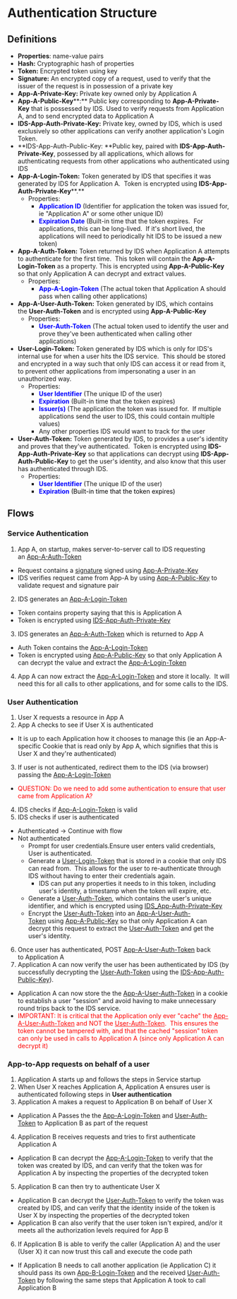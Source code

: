 # Authentication Structure

## Definitions
* **Properties**: name-value pairs
* **Hash:** Cryptographic hash of properties
* **Token:** Encrypted token using key
* **Signature:** An encrypted copy of a request, used to verify that the issuer of the request is in possession of a private key
* **App-A-Private-Key:** Private key owned only by Application A
* **App-A-Public-Key****:** Public key corresponding to **App-A-Private-Key** that is possessed by IDS. Used to verify requests from Application A, and to send encrypted data to Application A
* **IDS-App-Auth-Private-Key:** Private key, owned by IDS, which is used exclusively so other applications can verify another application's Login Token.
* **IDS-App-Auth-Public-Key: **Public key, paired with **IDS-App-Auth-Private-Key**, possessed by all applications, which allows for authenticating requests from other applications who authenticated using IDS
* **App-A-Login-Token:** Token generated by IDS that specifies it was generated by IDS for Application A.  Token is encrypted using **IDS-App-Auth-Private-Key****.**
  * Properties: 
    * <span style="color: rgb(0,0,255);">**Application ID**</span> (Identifier for application the token was issued for, ie "Application A" or some other unique ID)
    * <span style="color: rgb(0,0,255);">**Expiration Date**</span> (Built-in time that the token expires.  For applications, this can be long-lived.  If it's short lived, the applications will need to periodically hit IDS to be issued a new token)
* **App-A-Auth-Token:** Token returned by IDS when Application A attempts to authenticate for the first time.  This token will contain the **App-A-Login-Token** as a property. This is encrypted using **App-A-Public-Key** so that only Application A can decrypt and extract values.
    * Properties:
      * <span style="color: rgb(0,0,255);">**App-A-Login-Token**</span> (The actual token that Application A should pass when calling other applications)
* **App-A-User-Auth-Token:** Token generated by IDS, which contains the **User-Auth-Token** and is encrypted using **App-A-Public-Key**
  * Properties:
    * <span style="color: rgb(0,0,255);">**User-Auth-Token**</span> (The actual token used to identify the user and prove they've been authenticated when calling other applications)
* **User-Login-Token:** Token generated by IDS which is only for IDS's internal use for when a user hits the IDS service.  This should be stored and encrypted in a way such that only IDS can access it or read from it, to prevent other applications from impersonating a user in an unauthorized way.
  * Properties:
    * <span style="color: rgb(0,0,255);">**User Identifier**</span> (The unique ID of the user)
    * <span style="color: rgb(0,0,255);">**Expiration**</span> (Built-in time that the token expires)
    * <span style="color: rgb(0,0,255);">**Issuer(s)**</span> (The application the token was issued for.  If multiple applications send the user to IDS, this could contain multiple values)
    * Any other properties IDS would want to track for the user
* **User-Auth-Token:** Token generated by IDS, to provides a user's identity and proves that they've authenticated.  Token is encrypted using **IDS-App-Auth-Private-Key** so that applications can decrypt using **IDS-App-Auth-Public-Key** to get the user's identity, and also know that this user has authenticated through IDS.
  * Properties:
    * <span style="color: rgb(0,0,255);">**User Identifier**</span> (The unique ID of the user)
    * **<span style="color: rgb(0,0,255);">Expiration</span>** <span style="color: rgb(0,0,0);">(Built-in time that the token expires)</span>

## Flows

### Service Authentication
1. App A, on startup, makes server-to-server call to IDS requesting an <u>App-A-Auth-Token</u>
  * Request contains a <u>signature</u> signed using <u>App-A-Private-Key</u>
  * IDS verifies request came from App-A by using <u>App-A-Public-Key</u> to validate request and signature pair
2. IDS generates an <u>App-A-Login-Token</u>
  * Token contains property saying that this is Application A
  * Token is encrypted using <u>IDS-App-Auth-Private-Key</u>
3. IDS generates an <u>App-A-Auth-Token</u> which is returned to App A
  * Auth Token contains the <u>App-A-Login-Token</u>
  * Token is encrypted using <u>App-A-Public-Key</u> so that only Application A can decrypt the value and extract the <u>App-A-Login-Token</u>
4. App A can now extract the <u>App-A-Login-Token</u> and store it locally.  It will need this for all calls to other applications, and for some calls to the IDS.

### User Authentication
1. User X requests a resource in App A
2. App A checks to see if User X is authenticated
  * It is up to each Application how it chooses to manage this (ie an App-A-specific Cookie that is read only by App A, which signifies that this is User X and they're authenticated)
3. If user is not authenticated, redirect them to the IDS (via browser) passing the <u>App-A-Login-Token</u>
  * <span style="color: rgb(255,0,0);">QUESTION: Do we need to add some authentication to ensure that user came from Application A?</span>
4. IDS checks if <u>App-A-Login-Token</u> is valid
5. IDS checks if user is authenticated
  * Authenticated -> Continue with flow
  * Not authenticated
    * Prompt for user credentials.Ensure user enters valid credentials, User is authenticated.
    * Generate a <u>User-Login-Token</u> that is stored in a cookie that only IDS can read from.  This allows for the user to re-authenticate through IDS without having to enter their credentials again.
      * IDS can put any properties it needs to in this token, including user's identity, a timestamp when the token will expire, etc.
    * Generate a <u>User-Auth-Token</u>, which contains the user's unique identifier, and which is encrypted using <u>IDS_App-Auth-Private-Key</u>
    * Encrypt the <u>User-Auth-Token</u> into an <u>App-A-User-Auth-Token</u> using <u>App-A-Public-Key</u> so that only Application A can decrypt this request to extract the <u>User-Auth-Token</u> and get the user's identity.
6. Once user has authenticated, POST <u>App-A-User-Auth-Token</u> back to Application A
7. Application A can now verify the user has been authenticated by IDS (by successfully decrypting the <u>User-Auth-Token</u> using the <u>IDS-App-Auth-Public-Key</u>).  
  * Application A can now store the the <u>App-A-User-Auth-Token</u> in a cookie to establish a user "session" and avoid having to make unnecessary round trips back to the IDS service.
  * <span style="color: rgb(255,0,0);">IMPORTANT: It is critical that the Application only ever "cache" the <u>App-A-User-Auth-Token</u> and NOT the <u>User-Auth-Token</u>.  This ensures the token cannot be tampered with, and that the cached "session" token can only be used in calls to Application A (since only Application A can decrypt it)</span>

### App-to-App requests on behalf of a user
1. Application A starts up and follows the steps in Service startup
2. When User X reaches Application A, Application A ensures user is authenticated following steps in **User authentication**
3. Application A makes a request to Application B on behalf of User X
  * Application A Passes the the <u>App-A-Login-Token</u> and <u>User-Auth-Token</u> to Application B as part of the request
4. Application B receives requests and tries to first authenticate Application A
  * Application B can decrypt the <u>App-A-Login-Token</u> to verify that the token was created by IDS, and can verify that the token was for Application A by inspecting the properties of the decrypted token
5. Application B can then try to authenticate User X
  * Application B can decrypt the <u>User-Auth-Token</u> to verify the token was created by IDS, and can verify that the identity inside of the token is User X by inspecting the properties of the decrypted token
  * Application B can also verify that the user token isn't expired, and/or it meets all the authorization levels required for App B
6. If Application B is able to verify the caller (Application A) and the user (User X) it can now trust this call and execute the code path
  * If Application B needs to call another application (ie Application C) it should pass its own <u>App-B-Login-Token</u> and the received <u>User-Auth-Token</u> by following the same steps that Application A took to call Application B
